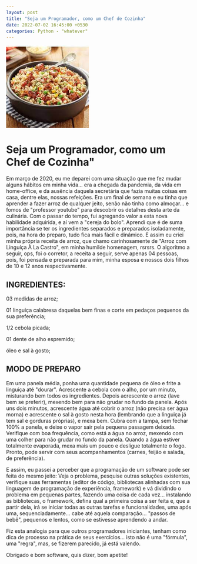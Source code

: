 ```yaml
---
layout: post
title: "Seja um Programador, como um Chef de Cozinha"
date: 2022-07-02 16:45:00 +0530
categories: Python - "whatever"
---
```

![](./assets/images/receita.jpg)

# Seja um Programador, como um Chef de Cozinha"

Em março de 2020, eu me deparei com uma situação que me fez mudar alguns hábitos em minha vida... era a chegada da pandemia, da vida em home-office, e da ausência daquela secretária que fazia muitas coisas em casa, dentre elas, nossas refeições. Era um final de semana e eu tinha que aprender a fazer arroz de qualquer jeito, senão não tinha como almoçar... e fomos de "professor youtube" para descobrir os detalhes desta arte da culinária. Com o passar do tempo, fui agregando valor a esta nova habilidade adquirida, e aí vem a "cereja do bolo". Aprendi que é de suma importância se ter os ingredientes separados e preparados isoladamente, pois, na hora do preparo, tudo fica mais fácil e dinâmico. E assim eu criei minha própria receita de arroz, que chamo carinhosamente de "Arroz com Linguíça À La Castro", em minha humilde homenagem, rsrsrs. O algoritmo a seguir, ops, foi o corretor, a receita a seguir, serve apenas 04 pessoas, pois, foi pensada e preparada para mim, minha esposa e nossos dois filhos de 10 e 12 anos respectivamente.

## INGREDIENTES:

03 medidas de arroz;

01 linguiça calabresa daquelas bem finas e corte em pedaços pequenos da sua preferência;

1/2 cebola picada;

01 dente de alho espremido;

óleo e sal à gosto;

## MODO DE PREPARO

Em uma panela média, ponha uma quantidade pequena de óleo e frite a linguiça até "dourar". Acrescente a cebola com o alho, por um minuto, misturando bem todos os ingredientes. Depois acrescente o arroz (lave bem se preferir), mexendo bem para não grudar no fundo da panela. Após uns dois minutos, acrescente água até cobrir o arroz (não precisa ser água morna) e acrescente o sal à gosto nesta hora (lembrando que a linguiça já tem sal e gorduras próprias), e mexa bem. Cubra com a tampa, sem fechar 100% a panela, e deixe o vapor sair pela pequena passagem deixada. Verifique com boa frequência, como está a água no arroz, mexendo com uma colher para não grudar no fundo da panela. Quando a água estiver totalmente evaporada, mexa mais um pouco e desligue totalmente o fogo. Pronto, pode servir com seus acompanhamentos (carnes, feijão e salada, de preferência).

E assim, eu passei a perceber que a programação de um software pode ser feita do mesmo jeito: Veja o problema, pesquise outras soluções existentes, verifique suas ferramentas (editor de código, bibliotecas alinhadas com sua linguagem de programação de experiência, framework) e vá dividindo o problema em pequenas partes, fazendo uma coisa de cada vez... instalando as bibliotecas, o framework, defina qual a primeira coisa a ser feita e, que a partir dela, irá se iniciar todas as outras tarefas e funcionalidades, uma após uma, sequenciadamente... cabe até aquela comparação... "passos de bebê", pequenos e lentos, como se estivesse aprendendo a andar.

Fiz esta analogia para que outros programadores iniciantes, tenham como dica de processo na prática de seus exercícios... isto não é uma "fórmula", uma "regra", mas, se fizerem parecido, já está valendo.

Obrigado e bom software, quis dizer, bom apetite!